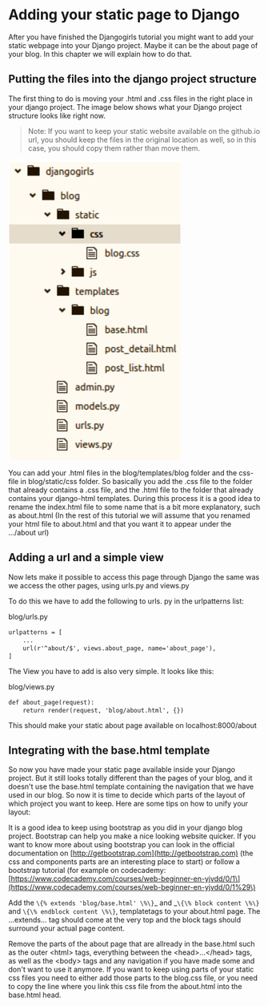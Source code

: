 # Adding your static page to Django

After you have finished the Djangogirls tutorial you might want to add your static webpage into your Django project. Maybe it can be the about page of your blog. In this chapter we will explain how to do that.

## Putting the files into the django project structure

The first thing to do is moving your .html and .css files in the right place in your django project. The image below shows what your Django project structure looks like right now.

> Note: If you want to keep your static website available on the github.io url, you should keep the files in the original location as well, so in this case, you should copy them rather than move them.

![](/assets/django-blog-structure.jpg)

You can add your .html files in the blog/templates/blog folder and the css-file in blog/static/css folder. So basically you add the .css file to the folder that already contains a .css file, and the .html file to the folder that already contains your django-html templates. During this process it is a good idea to rename the index.html file to some name  that is a bit more explanatory, such as about.html \(In the rest of this tutorial we will assume that you renamed your html file to about.html and that you want it to appear under the .../about url\)

## Adding a url and a simple view

Now lets make it possible to access this page through Django the same was we access the other pages, using urls.py and views.py

To do this we have to add the following to urls. py in the urlpatterns list:

blog/urls.py

```
urlpatterns = [
    ...
    url(r'^about/$', views.about_page, name='about_page'),
]
```

The View you have to add is also very simple. It looks like this:

blog/views.py

```
def about_page(request):
    return render(request, 'blog/about.html', {})
```

This should make your static about page available on localhost:8000/about

## Integrating with the base.html template

So now you have made your static page available inside your Django project. But it still looks totally different than the pages of your blog, and it doesn't use the base.html template containing the navigation that we have used in our blog. So now it is time to decide which parts of the layout of which project you want to keep. Here are some tips on how to unify your layout:

It is a good idea to keep using bootstrap as you did in your django blog project. Bootstrap can help you make a nice looking website quicker. If you want to know more about using bootstrap you can look in the official documentation on [http://getbootstrap.com](http://getbootstrap.com) \(the css and components parts are an interesting place to start\) or follow a bootstrap tutorial \(for example on codecademy:  [https://www.codecademy.com/courses/web-beginner-en-yjvdd/0/1\](https://www.codecademy.com/courses/web-beginner-en-yjvdd/0/1%29\)

Add the  `\{% extends 'blog/base.html' \%\}`_ and  _`\{\% block content \%\}` and `\{\% endblock content \%\}`, templatetags to your about.html page. The ...extends... tag should come at the very top and the block tags should surround your actual page content.

Remove the parts of the about page that are allready in the base.html such as the outer &lt;html&gt; tags, everything between the &lt;head&gt;...&lt;/head&gt; tags, as well as the &lt;body&gt; tags and any navigation if you have made some and don't want to use it anymore. If you want to keep using parts of your static css files you need to either add those parts to the blog.css file, or you need to copy the line where you link this css file from the about.html into the base.html head.

